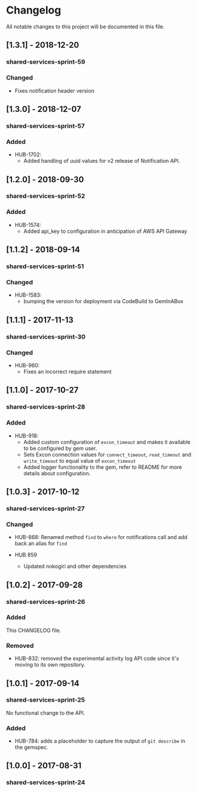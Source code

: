 # Changelog
All notable changes to this project will be documented in this file.

## [1.3.1] - 2018-12-20
### shared-services-sprint-59
### Changed
  - Fixes notification header version

## [1.3.0] - 2018-12-07
### shared-services-sprint-57
### Added
  - HUB-1702:
    - Added handling of uuid values for v2 release of Notification API.

## [1.2.0] - 2018-09-30
### shared-services-sprint-52
### Added
  - HUB-1574:
    - Added api_key to configuration in anticipation of AWS API Gateway

## [1.1.2] - 2018-09-14
### shared-services-sprint-51
### Changed
  - HUB-1583:
    - bumping the version for deployment via CodeBuild to GemInABox

## [1.1.1] - 2017-11-13
### shared-services-sprint-30
### Changed
  - HUB-960:
    - Fixes an incorrect require statement

## [1.1.0] - 2017-10-27
### shared-services-sprint-28
### Added
  - HUB-918:
    - Added custom configuration of `excon_timeout` and makes it available to be configured by gem user.
    - Sets Excon connection values for `connect_timeout`, `read_timeout` and `write_timeout` to equal value of `excon_timeout`
    - Added logger functionality to the gem, refer to README for more details about configuration.

## [1.0.3] - 2017-10-12
### shared-services-sprint-27
### Changed
  - HUB-868: Renamed method `find` to `where` for notifications call and add back an alias for `find`

  - HUB 859
    - Updated nokogiri and other dependencies


## [1.0.2] - 2017-09-28
### shared-services-sprint-26
### Added
This CHANGELOG file.

### Removed
- HUB-832: removed the experimental activity log API code since it's moving to its own repository.

## [1.0.1] - 2017-09-14
### shared-services-sprint-25

No functional change to the API.

### Added
- HUB-784: adds a placeholder to capture the output of `git describe` in the gemspec.

## [1.0.0] - 2017-08-31
### shared-services-sprint-24
